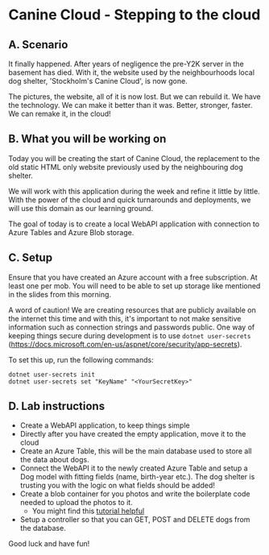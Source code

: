 # Canine Cloud - Stepping to the cloud

## A. Scenario

It finally happened. After years of negligence the pre-Y2K server in the basement has died. With it, the website used by the neighbourhoods local dog shelter, 'Stockholm's Canine Cloud', is now gone.

The pictures, the website, all of it is now lost. But we can rebuild it. We have the technology. We can make it better than it was. Better, stronger, faster. We can remake it, in the cloud!

## B. What you will be working on

Today you will be creating the start of Canine Cloud, the replacement to the old static HTML only website previously used by the neighbouring dog shelter. 

We will work with this application during the week and refine it little by little. With the power of the cloud and quick turnarounds and deployments, we will use this domain as our learning ground.

The goal of today is to create a local WebAPI application with connection to Azure Tables and Azure Blob storage.

## C. Setup

Ensure that you have created an Azure account with a free subscription. At least one per mob. You will need to be able to set up storage like mentioned in the slides from this morning.

A word of caution! We are creating resources that are publicly available on the internet this time and with this, it's important to not make sensitive information such as connection strings and passwords public. One way of keeping things secure during development is to use ``dotnet user-secrets``  (https://docs.microsoft.com/en-us/aspnet/core/security/app-secrets).

To set this up, run the following commands:
```
dotnet user-secrets init
dotnet user-secrets set "KeyName" "<YourSecretKey>"
```

## D. Lab instructions

- Create a WebAPI application, to keep things simple
- Directly after you have created the empty application, move it to the cloud
- Create an Azure Table, this will be the main database used to store all the data about dogs.
- Connect the WebAPI it to the newly created Azure Table and setup a Dog model with fitting fields (name, birth-year etc.). The dog shelter is trusting you with the logic on what fields should be added!
- Create a blob container for you photos and write the boilerplate code needed to upload the photos to it.
  - You might find this [tutorial helpful](https://docs.microsoft.com/en-us/azure/storage/blobs/storage-upload-process-images)
- Setup a controller so that you can GET, POST and DELETE dogs from the database.

Good luck and have fun!
